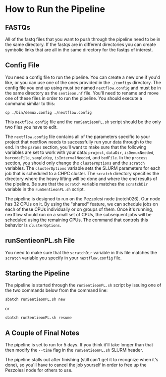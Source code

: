 # How to Run the Pipeline

## FASTQs

All of the fastq files that you want to push through the pipeline need to be in the same directory. If the fastqs are in different directories you can create symbolic links that are all in the same directory for the fastqs of interest.

## Config File

You need a config file to run the pipeline. You can create a new one if you'd like, or you can use one of the ones provided in the `./configs` directory. The config file you end up using must be named `nextflow.config` and must be in the same directory as the `sentieon.nf` file. You'll need to rename and move one of these files in order to run the pipeline. You should execute a command similar to this:

`cp ./bin/demux.config ./nextflow.config`

This `nextflow.config` file and the `runSentieonPL.sh` script should be the only two files you have to edit.

The `nextflow.config` file contains all of the parameters specific to your project that nextflow needs to successfully run your
data through to the end. In the `params` section, you'll want to make sure that the following variables are set to work with your
data: `project`, `dataDir`, `isDemuxNeeded`, `barcodeFile`, `sampleKey`, `isIntervalNeeded`, and `bedFile`. In the `process`
section, you should only change the `clusterOptions` and the `scratch` variables. The `clusterOptions` variable sets the SLURM parameters for each
job that is scheduled to a CHPC cluster. The `scratch` directory specifies the directory where the heavy lifting will be done and where the end results of the pipeline. Be sure that the `scratch` variable matches the `scratchDir` variable in the `runSentieonPL.sh` script.

The pipeline is designed to run on the Pezzolesi node (notch026). Our node has 32 CPUs on it. By using the "shared" feature, we can schedule jobs on each of these CPUs individually or on groups of them. Once it's running, nextflow should run on a small set of CPUs, the subsequent jobs will be scheduled using the remaining CPUs. The command that controls this behavior is `clusterOptions`.

## runSentieonPL.sh File

You need to make sure that the `scratchDir` variable in this file matches the `scratch` variable you specify in your `nextflow.config` file.

## Starting the Pipeline

The pipeline is started through the `runSentieonPL.sh` script by issuing one of the two commands below from the command line:

`sbatch runSentieonPL.sh new`

 or 

`sbatch runSentieonPL.sh resume`

## A Couple of Final Notes

The pipeline is set to run for 5 days. If you think it'll take longer than that then modify the `--time` flag in the
`runSentieonPL.sh` SLURM header.

The pipeline stalls out after finishing (still can't get it to recognize when it's done), so you'll have to cancel the job
yourself in order to free up the Pezzolesi node for others to use.
